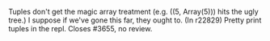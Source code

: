 Tuples don't get the magic array treatment (e.g. ((5, Array(5))) hits the ugly tree.) I suppose if we've gone this far, they ought to.
(In r22829) Pretty print tuples in the repl.  Closes #3655, no review.
